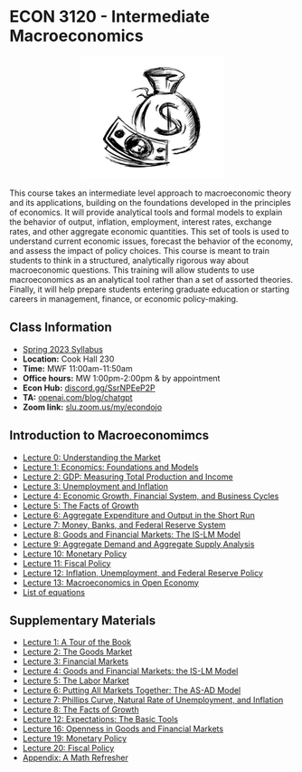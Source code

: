 # ECON 3120 - Intermediate Macroeconomics

<p align="center">
  <img src="e3120.jpg" alt="awww" width="50%" height="50%">
</p>

This course takes an intermediate level approach to macroeconomic theory and its applications, building on the foundations developed in the principles of economics. It will provide analytical tools and formal models to explain the behavior of output, inflation, employment, interest rates, exchange rates, and other aggregate economic quantities. This set of tools is used to understand current economic issues, forecast the behavior of the economy, and assess the impact of policy choices. This course is meant to train students to think in a structured, analytically rigorous way about macroeconomic questions. This training will allow students to use macroeconomics as an analytical tool rather than a set of assorted theories. Finally, it will help prepare students entering graduate education or starting careers in management, finance, or economic policy-making.

## Class Information

* [Spring 2023 Syllabus](/pdf/E3120syllabus.pdf)
* **Location:** Cook Hall 230
* **Time:** MWF 11:00am-11:50am
* **Office hours:** MW 1:00pm-2:00pm & by appointment
* **Econ Hub:** [discord.gg/SsrNPEeP2P](https://discord.gg/SsrNPEeP2P)
* **TA:** [openai.com/blog/chatgpt](https://openai.com/blog/chatgpt)
* **Zoom link:** [slu.zoom.us/my/econdojo](https://slu.zoom.us/my/econdojo)

## Introduction to Macroeconomimcs

* [Lecture 0: Understanding the Market](/pdf/E3120Slides0.pdf)
* [Lecture 1: Economics: Foundations and Models](/pdf/E3120Slides1.pdf)
* [Lecture 2: GDP: Measuring Total Production and Income](/pdf/E3120Slides2.pdf)
* [Lecture 3: Unemployment and Inflation](/pdf/E3120Slides3.pdf)
* [Lecture 4: Economic Growth, Financial System, and Business Cycles](/pdf/E3120Slides4.pdf)
* [Lecture 5: The Facts of Growth](/pdf/E3120Slides5.pdf)
* [Lecture 6: Aggregate Expenditure and Output in the Short Run](/pdf/E3120Slides6.pdf)
* [Lecture 7: Money, Banks, and Federal Reserve System](/pdf/E3120Slides7.pdf)
* [Lecture 8: Goods and Financial Markets: The IS-LM Model](/pdf/E3120Slides8.pdf)
* [Lecture 9: Aggregate Demand and Aggregate Supply Analysis](/pdf/E3120Slides9.pdf)
* [Lecture 10: Monetary Policy](/pdf/E3120Slides10.pdf)
* [Lecture 11: Fiscal Policy](/pdf/E3120Slides11.pdf)
* [Lecture 12: Inflation, Unemployment, and Federal Reserve Policy](/pdf/E3120Slides12.pdf)
* [Lecture 13: Macroeconomics in Open Economy](/pdf/E3120Slides13.pdf)
* [List of equations](/pdf/Equations.pdf)

## Supplementary Materials

* [Lecture 1: A Tour of the Book](/pdf/E3120lec1.pdf)
* [Lecture 2: The Goods Market](/pdf/E3120lec2.pdf)
* [Lecture 3: Financial Markets](/pdf/E3120lec3.pdf)
* [Lecture 4: Goods and Financial Markets: the IS-LM Model](/pdf/E3120lec4.pdf)
* [Lecture 5: The Labor Market](/pdf/E3120lec5.pdf)
* [Lecture 6: Putting All Markets Together: The AS-AD Model](/pdf/E3120lec6.pdf)
* [Lecture 7: Phillips Curve, Natural Rate of Unemployment, and Inflation](/pdf/E3120lec7.pdf)
* [Lecture 8: The Facts of Growth](/pdf/E3120lec8.pdf)
* [Lecture 12: Expectations: The Basic Tools](/pdf/E3120lec12.pdf)
* [Lecture 16: Openness in Goods and Financial Markets](/pdf/E3120lec16.pdf)
* [Lecture 19: Monetary Policy](/pdf/E3120lec19.pdf)
* [Lecture 20: Fiscal Policy](/pdf/E3120lec20.pdf)
* [Appendix: A Math Refresher](/pdf/E3120app.pdf)
